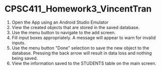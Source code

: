 # CPSC411_Homework3_VincentTran
 
1. Open the App using an Android Studio Emulator
2. View the created objects that are stored in the saved database.
3. Use the menu button to navigate to the add screen.
4. Fill input boxes appropriately. A message will appear to warn for invalid inputs.
5. Use the menu button "Done" selection to save the new object to the database. Pressing the back arrow will result in data loss and nothing being saved.
6. View the information saved to the STUDENTS table on the main screen.
